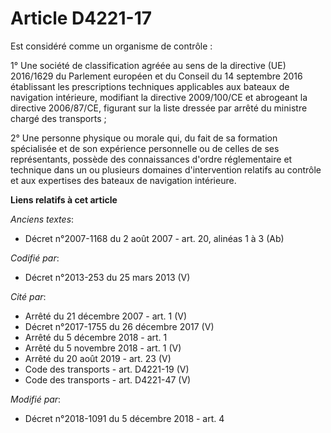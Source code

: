 # Article D4221-17

Est considéré comme un organisme de contrôle :

1° Une société de classification agréée au sens de la directive (UE) 2016/1629 du Parlement européen et du Conseil du 14
septembre 2016 établissant les prescriptions techniques applicables aux bateaux de navigation intérieure, modifiant la
directive 2009/100/CE et abrogeant la directive 2006/87/CE, figurant sur la liste dressée par arrêté du ministre chargé des
transports ;

2° Une personne physique ou morale qui, du fait de sa formation spécialisée et de son expérience personnelle ou de celles de
ses représentants, possède des connaissances d'ordre réglementaire et technique dans un ou plusieurs domaines d'intervention
relatifs au contrôle et aux expertises des bateaux de navigation intérieure.

**Liens relatifs à cet article**

_Anciens textes_:

  - Décret n°2007-1168 du 2 août 2007 - art. 20, alinéas 1 à 3 (Ab)

_Codifié par_:

  - Décret n°2013-253 du 25 mars 2013 (V)

_Cité par_:

  - Arrêté du 21 décembre 2007 - art. 1 (V)
  - Décret n°2017-1755 du 26 décembre 2017 (V)
  - Arrêté du 5 décembre 2018 - art. 1
  - Arrêté du 5 novembre 2018 - art. 1 (V)
  - Arrêté du 20 août 2019 - art. 23 (V)
  - Code des transports - art. D4221-19 (V)
  - Code des transports - art. D4221-47 (V)

_Modifié par_:

  - Décret n°2018-1091 du 5 décembre 2018 - art. 4
